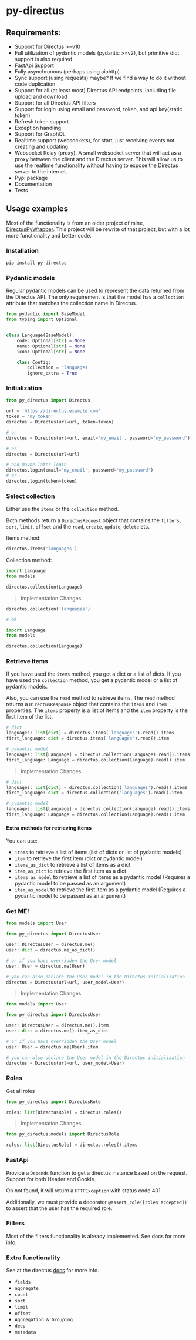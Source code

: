 # py-directus

## Requirements:

- Support for Directus >=v10
- Full utilization of pydantic models (pydantic >=v2), but primitive dict support is also required
- FastApi Support
- Fully asynchronous (perhaps using aiohttp)
- Sync support (using requests) maybe? If we find a way to do it without code duplication
- Support for all (at least most) Directus API endpoints, including file upload and download
- Support for all Directus API filters
- Support for login using email and password, token, and api key(static token)
- Refresh token support
- Exception handling
- Support for GraphQL
- Realtime support (websockets), for start, just receiving events not creating and updating
- Websocket Relay (proxy). A small websocket server that will act as a proxy between the client and the Directus server.
  This will allow us to use the realtime functionality without having to expose the Directus server to the internet.
- Pypi package
- Documentation
- Tests

## Usage examples

Most of the functionality is from an older project of
mine, [DirectusPyWrapper](https://github.com/panos-stavrianos/DirectusPyWrapper).
This project will be rewrite of that project, but with a lot more functionality and better code.

### Installation

```bash
pip install py-directus
```

### Pydantic models

Regular pydantic models can be used to represent the data returned from the Directus API. The only requirement is that
the model has a `collection` attribute that matches the collection name in Directus.

```python
from pydantic import BaseModel
from typing import Optional


class Language(BaseModel):
    code: Optional[str] = None
    name: Optional[str] = None
    icon: Optional[str] = None

    class Config:
        collection = 'languages'
        ignore_extra = True
```

### Initialization

```python
from py_directus import Directus

url = 'https://directus.example.com'
token = 'my_token'
directus = Directus(url=url, token=token)

# or
directus = Directus(url=url, email='my_email', password='my_password')

# or
directus = Directus(url=url)

# and maybe later login
directus.login(email='my_email', password='my_password')
# or 
directus.login(token=token)
```

### Select collection

Either use the `items` or the `collection` method.

Both methods return a `DirectusRequest` object that contains the
`filters`, `sort`, `limit`, `offset` and the `read`, `create`, `update`, `delete` etc.

Items method:

```python
directus.items('languages')
```

Collection method:

```python
import Language
from models

directus.collection(Language)
```

> Implementation Changes

```python
directus.collection('languages')

# OR

import Language
from models

directus.collection(Language)
```

### Retrieve items

If you have used the `items` method, you get a dict or a list of dicts. If you have used the `collection` method, you
get a pydantic model or a list of pydantic models.

Also, you can use the `read` method to retrieve items. The `read` method returns a `DirectusResponse` object that
contains the `items` and `item` properties. The `items` property is a list of items and the `item` property is the first
item of the list.

```python
# dict
languages: list[dict] = directus.items('languages').read().items
first_language: dict = directus.items('languages').read().item

# pydantic model
languages: list[Language] = directus.collection(Language).read().items
first_language: Language = directus.collection(Language).read().item
```

> Implementation Changes

```python
# dict
languages: list[dict] = directus.collection('languages').read().items
first_language: dict = directus.collection('languages').read().item

# pydantic model
languages: list[Language] = directus.collection(Language).read().items
first_language: Language = directus.collection(Language).read().item
```

#### Extra methods for retrieving items

You can use:

- `items` to retrieve a list of items (list of dicts or list of pydantic models)
- `item` to retrieve the first item (dict or pydantic model)
- `items_as_dict` to retrieve a list of items as a dict
- `item_as_dict` to retrieve the first item as a dict
- `items_as_model` to retrieve a list of items as a pydantic model (Requires a pydantic model to be passed as an
  argument)
- `item_as_model` to retrieve the first item as a pydantic model (Requires a pydantic model to be passed as an argument)

### Get ME!

```python
from models import User

from py_directus import DirectusUser

user: DirectusUser = directus.me()
user: dict = directus.me_as_dict()

# or if you have overridden the User model
user: User = directus.me(User)

# you can also declare the User model in the Directus initialization
directus = Directus(url=url, user_model=User)
```

> Implementation Changes

```python
from models import User

from py_directus import DirectusUser

user: DirectusUser = directus.me().item
user: dict = directus.me().item_as_dict

# or if you have overridden the User model
user: User = directus.me(User).item

# you can also declare the User model in the Directus initialization
directus = Directus(url=url, user_model=User)
```

### Roles

Get all roles

```python
from py_directus import DirectusRole

roles: list[DirectusRole] = directus.roles()
```

> Implementation Changes

```python
from py_directus.models import DirectusRole

roles: list[DirectusRole] = directus.roles().items
```

### FastApi

Provide a `Depends` function to get a directus instance based on the request. Support for both Header and Cookie.

On not found, it will return a `HTTPException` with status code 401.

Additionally, we must provide a decorator `@assert_role([roles accepted])` to assert that the user has the required
role.

### Filters

Most of the filters functionality is already implemented. See docs for more info.

### Extra functionality

See at the directus [docs](https://docs.directus.io/reference/query.html) for more info.

- `fields`
- `aggregate`
- `count`
- `sort`
- `limit`
- `offset`
- `Aggregation & Grouping`
- `deep`
- `metadata`
 


